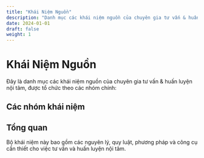 ```yaml
---
title: "Khái Niệm Nguồn"
description: "Danh mục các khái niệm nguồn của chuyên gia tư vấn & huấn luyện nội tâm"
date: 2024-01-01
draft: false
weight: 1
---
```


# Khái Niệm Nguồn

Đây là danh mục các khái niệm nguồn của chuyên gia tư vấn & huấn luyện nội tâm, được tổ chức theo các nhóm chính:

## Các nhóm khái niệm

<!-- - [1. Vũ trụ quan - Thế giới quan - Nhân sinh quan](vu-tru-quan-the-gioi-quan-nhan-sinh-quan/)
- [2. Công đức - Phước đức](cong-duc-phuoc-duc/)
- [3. Quảng bá](quang-ba/)
- [4. Quy luật](quy-luat/)
- [5. Nguyên lý](nguyên-lý/) 
- [6. 7 sự giàu toàn diện](7-su-giau-toan-dien/) 
- [7. Vật chất](vat-chat/) 
- [8. Phi vật chất](phi-vat-chat/) 
- [9. Bài học - Tâm đắc - Ngộ ra](bai-hoc-tam-dac-ngo-ra/) 
- [10. Cách ấm vô minh](cach-am-vo-minh/) 
- [11. Tổng nghiệp - Tổng nghiệp thức- Tổng nghiệp duyên - Tổng nghiệp quả](tong-nghiep-thuc-duyen-qua/)
- [12. Ngộ](ngo/)
- [13. Tiểu ngộ](tieu-ngo/)
- [14. Đại ngộ](dai-ngo/)
- [15. Đốn ngộ](don-ngo/)
- [16. Triệt ngộ](triet-ngo/)
- [17. Giác ngộ](giac-ngo/)
- [18. Mong muốn](mong-muon/)
- [19. tich-cuc](tich-cuc)
- [20. tieu-cuc](tieu-cuc/) -->


<!-- - [I. Quy luật](quy-luật/)
- [III. Bảy sự giàu toàn diện](bay-su-giau-toan-dien/) -->


<!-- - [III. Chìa khoá](chìa-khoá/) (2 khái niệm)
- [IV. Công thức](công-thức/) (4 khái niệm)
- [IX. Năng lực](năng-lực/) (11 khái niệm)
- [V. Phương pháp](phương-pháp/) (3 khái niệm)
- [VI. Nguyên tắc](nguyên-tắc/) (4 khái niệm)
- [VII. Quan niệm](quan-niệm/) (9 khái niệm)
- [VIII. Tâm thái](tâm-thái/) (5 khái niệm)
- [X. Hệ quy chiếu](hệ-quy-chiếu/) (4 khái niệm)
- [XI. Khái niệm nguồn](khái-niệm-nguồn/) (1 khái niệm)
- [XII. Mật mã](mật-mã/) (1 khái niệm)
- [XIII. Môi trường](môi-trường/) (9 khái niệm)
- [XIV. Công cụ, phương tiện](công-cụ-phương-tiện/) (3 khái niệm)
- [XV. Văn hoá (Nghi thức nghi lễ)](văn-hoá-nghi-thức-nghi-lễ/) (7 khái niệm) -->
<!-- - [XVI. Nguyên Lý Ánh Sáng](nguyen-ly-anh-sang) -->

## Tổng quan

Bộ khái niệm này bao gồm các nguyên lý, quy luật, phương pháp và công cụ cần thiết cho việc tư vấn và huấn luyện nội tâm.

